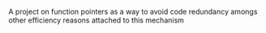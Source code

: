 A project on function pointers as a way to avoid code redundancy amongs other efficiency reasons attached to this mechanism
